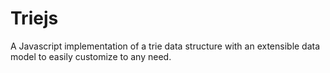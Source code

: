 Triejs
======
A Javascript implementation of a trie data structure with an extensible data 
model to easily customize to any need.